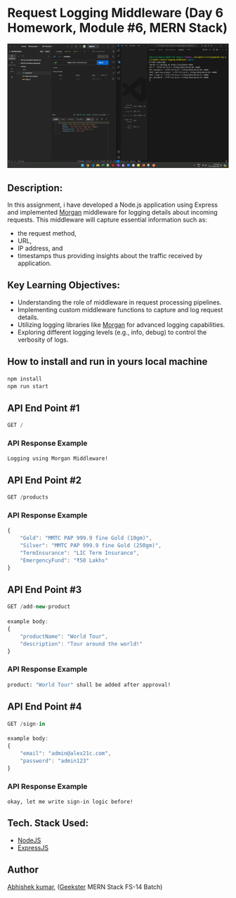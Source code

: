 # Request Logging Middleware (Day 6 Homework, Module #6, MERN Stack)
![](thumbnail.png)

## Description:
In this assignment, i have developed a Node.js application using Express and implemented [Morgan](https://www.npmjs.com/package/morgan) middleware for logging details about incoming requests. This middleware will capture essential information such as:
+ the request method,
+ URL, 
+ IP address, and
+ timestamps
thus providing insights about the traffic received by application.

## Key Learning Objectives:
+ Understanding the role of middleware in request processing pipelines.
+ Implementing custom middleware functions to capture and log request details.
+ Utilizing logging libraries like [Morgan](https://www.npmjs.com/package/morgan) for advanced logging capabilities.
+ Exploring different logging levels (e.g., info, debug) to control the verbosity of logs.

## How to install and run in yours local machine
```bash
npm install
npm run start
```

## API End Point #1
```javascript
GET /
```

### API Response Example
```
Logging using Morgan Middleware!
```

## API End Point #2
```javascript
GET /products
```

### API Response Example
```javascript
{
    "Gold": "MMTC PAP 999.9 fine Gold (10gm)",
    "Silver": "MMTC PAP 999.9 fine Gold (250gm)",
    "TermInsurance": "LIC Term Insurance",
    "EmergencyFund": "₹50 Lakhs"
}
```

## API End Point #3
```javascript
GET /add-new-product

example body:
{
    "productName": "World Tour",
    "description": "Tour around the world!"
}
```

### API Response Example
```bash
product: "World Tour" shall be added after approval!
```

## API End Point #4
```javascript
GET /sign-in

example body:
{
    "email": "admin@alex21c.com",
    "password": "admin123"
}
```

### API Response Example
```
okay, let me write sign-in logic before!
```

## Tech. Stack Used:
+ [NodeJS](https://nodejs.org/en/) 
+ [ExpressJS](https://expressjs.com/) 

## Author
[Abhishek kumar](https://www.linkedin.com/in/alex21c/), ([Geekster](https://geekster.in/) MERN Stack FS-14 Batch)


